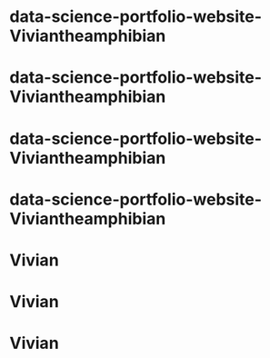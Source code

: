 # data-science-portfolio-website-Viviantheamphibian
# data-science-portfolio-website-Viviantheamphibian
# data-science-portfolio-website-Viviantheamphibian
# data-science-portfolio-website-Viviantheamphibian
# Vivian
# Vivian
# Vivian
